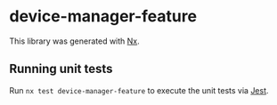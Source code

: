 # device-manager-feature

This library was generated with [Nx](https://nx.dev).

## Running unit tests

Run `nx test device-manager-feature` to execute the unit tests via [Jest](https://jestjs.io).
